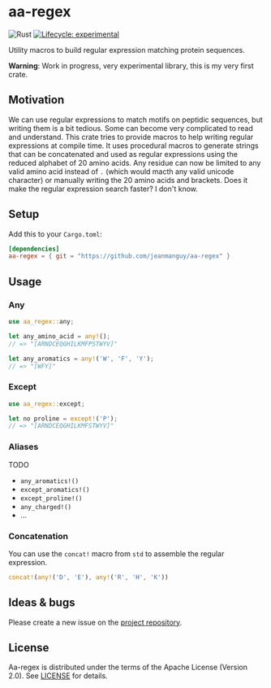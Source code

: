 # aa-regex

![Rust](https://github.com/jeanmanguy/aa-regex/workflows/Rust/badge.svg?branch=master)
[![Lifecycle: experimental](https://img.shields.io/badge/lifecycle-experimental-orange.svg)](https://www.tidyverse.org/lifecycle/#experimental)


Utility macros to build regular expression matching protein sequences.

**Warning**: Work in progress, very experimental library, this is my very first crate.

## Motivation

 We can use regular expressions to match motifs on peptidic sequences, but writing them is a bit tedious. Some can become very complicated to read and understand. This crate tries to provide macros to help writing regular expressions at compile time. It uses procedural macros to generate strings that can be concatenated and used as regular expressions using the reduced alphabet of 20 amino acids. Any residue can now be limited to any valid amino acid instead of `.` (which would macth any valid unicode character) or manually writing the 20 amino acids and brackets. Does it make the regular expression search faster? I don't know.

## Setup

Add this to your `Cargo.toml`:

```toml
[dependencies]
aa-regex = { git = "https://github.com/jeanmanguy/aa-regex" }
```

## Usage

### Any

```rust
use aa_regex::any;

let any_amino_acid = any!();
// => "[ARNDCEQGHILKMFPSTWYV]"

let any_aromatics = any!('W', 'F', 'Y');
// => "[WFY]"
```

### Except

```rust
use aa_regex::except;

let no proline = except!('P');
// => "[ARNDCEQGHILKMFSTWYV]"
```

### Aliases

TODO

- `any_aromatics!()`
- `except_aromatics!()`
- `except_proline!()`
- `any_charged!()`
- ...

### Concatenation

You can use the `concat!` macro from `std` to assemble the regular expression.

```rust
concat!(any!('D', 'E'), any!('R', 'H', 'K'))
```

## Ideas & bugs

Please create a new issue on the [project repository](https://github.com/jeanmanguy/aa-regex/issues).

## License

Aa-regex is distributed under the terms of the Apache License (Version 2.0). See [LICENSE](./LICENSE) for details.
